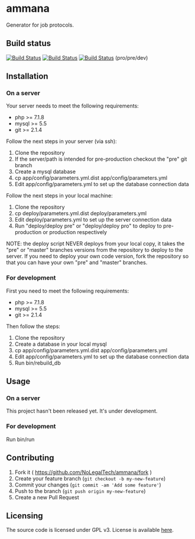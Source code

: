 ammana
======

Generator for job protocols.

## Build status
[![Build Status](https://travis-ci.org/NoLegalTech/ammana.svg?branch=master)](https://travis-ci.org/NoLegalTech/ammana)
[![Build Status](https://travis-ci.org/NoLegalTech/ammana.svg?branch=pre)](https://travis-ci.org/NoLegalTech/ammana)
[![Build Status](https://travis-ci.org/NoLegalTech/ammana.svg?branch=dev)](https://travis-ci.org/NoLegalTech/ammana) (pro/pre/dev)

## Installation

### On a server

Your server needs to meet the following requirements:
 - php >= 7.1.8
 - mysql >= 5.5
 - git >= 2.1.4

Follow the next steps in your server (via ssh):
1. Clone the repository
2. If the server/path is intended for pre-production checkout the "pre" git branch
2. Create a mysql database
3. cp app/config/parameters.yml.dist app/config/parameters.yml
4. Edit app/config/parameters.yml to set up the database connection data

Follow the next steps in your local machine:
1. Clone the repository
2. cp deploy/parameters.yml.dist deploy/parameters.yml
3. Edit deploy/parameters.yml to set up the server connection data
4. Run "deploy/deploy pre" or "deploy/deploy pro" to deploy to pre-production or production respectively

NOTE: the deploy script NEVER deploys from your local copy, it takes the "pre" or "master" branches versions
from the repository to deploy to the server. If you need to deploy your own code version, fork the repository
so that you can have your own "pre" and "master" branches.


### For development

First you need to meet the following requirements:
 - php >= 7.1.8
 - mysql >= 5.5
 - git >= 2.1.4

Then follow the steps:
1. Clone the repository
2. Create a database in your local mysql
3. cp app/config/parameters.yml.dist app/config/parameters.yml
4. Edit app/config/parameters.yml to set up the database connection data
5. Run bin/rebuild_db

## Usage

### On a server

This project hasn't been released yet. It's under development.

### For development

Run bin/run

## Contributing

1. Fork it ( https://github.com/NoLegalTech/ammana/fork )
2. Create your feature branch (`git checkout -b my-new-feature`)
3. Commit your changes (`git commit -am 'Add some feature'`)
4. Push to the branch (`git push origin my-new-feature`)
5. Create a new Pull Request

## Licensing

The source code is licensed under GPL v3. License is available [here](/LICENSE).
